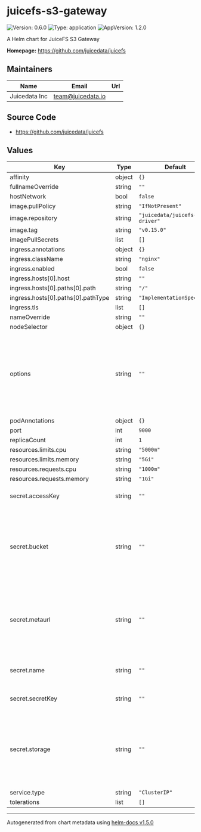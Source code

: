 # juicefs-s3-gateway

![Version: 0.6.0](https://img.shields.io/badge/Version-0.6.0-informational?style=flat-square) ![Type: application](https://img.shields.io/badge/Type-application-informational?style=flat-square) ![AppVersion: 1.2.0](https://img.shields.io/badge/AppVersion-1.2.0-informational?style=flat-square)

A Helm chart for JuiceFS S3 Gateway

**Homepage:** <https://github.com/juicedata/juicefs>

## Maintainers

| Name | Email | Url |
| ---- | ------ | --- |
| Juicedata Inc | team@juicedata.io |  |

## Source Code

* <https://github.com/juicedata/juicefs>

## Values

| Key | Type | Default                          | Description |
|-----|------|----------------------------------|-------------|
| affinity | object | `{}`                             |  |
| fullnameOverride | string | `""`                             |  |
| hostNetwork | bool | `false`                          |  |
| image.pullPolicy | string | `"IfNotPresent"`                 |  |
| image.repository | string | `"juicedata/juicefs-csi-driver"` |  |
| image.tag | string | `"v0.15.0"`                      |  |
| imagePullSecrets | list | `[]`                             |  |
| ingress.annotations | object | `{}`                             |  |
| ingress.className | string | `"nginx"`                        |  |
| ingress.enabled | bool | `false`                          |  |
| ingress.hosts[0].host | string | `""`                             |  |
| ingress.hosts[0].paths[0].path | string | `"/"`                            |  |
| ingress.hosts[0].paths[0].pathType | string | `"ImplementationSpecific"`       |  |
| ingress.tls | list | `[]`                             |  |
| nameOverride | string | `""`                             |  |
| nodeSelector | object | `{}`                             |  |
| options | string | `""`                             | Gateway Options. Separated by spaces. Read [this document](https://github.com/juicedata/juicefs/blob/main/docs/en/reference/command_reference.md#juicefs-gateway) to learn how to set different gateway options. |
| podAnnotations | object | `{}`                             |  |
| port | int | `9000`                           |  |
| replicaCount | int | `1`                              |  |
| resources.limits.cpu | string | `"5000m"`                        |  |
| resources.limits.memory | string | `"5Gi"`                          |  |
| resources.requests.cpu | string | `"1000m"`                        |  |
| resources.requests.memory | string | `"1Gi"`                          |  |
| secret.accessKey | string | `""`                             | Access key for object storage |
| secret.bucket | string | `""`                             | Bucket URL. Read [this document](https://github.com/juicedata/juicefs/blob/main/docs/en/reference/how_to_setup_object_storage.md) to learn how to setup different object storage. |
| secret.metaurl | string | `""`                             | Connection URL for metadata engine (e.g. Redis). Read [this document](https://github.com/juicedata/juicefs/blob/main/docs/en/databases_for_metadata.md) for more information. |
| secret.name | string | `""`                             | The JuiceFS file system name. |
| secret.secretKey | string | `""`                             | Secret key for object storage |
| secret.storage | string | `""`                             | Object storage type, such as `s3`, `gs`, `oss`. Read [this document](https://github.com/juicedata/juicefs/blob/main/docs/en/how_to_setup_object_storage.md) for the full supported list. |
| service.type | string | `"ClusterIP"`                    |  |
| tolerations | list | `[]`                             |  |

----------------------------------------------
Autogenerated from chart metadata using [helm-docs v1.5.0](https://github.com/norwoodj/helm-docs/releases/v1.5.0)

